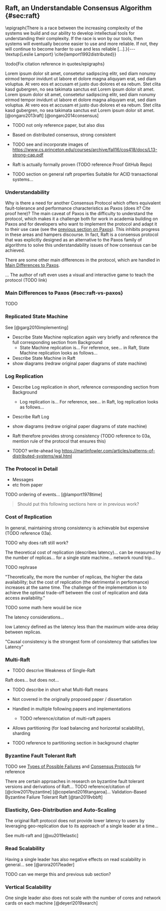 ## Raft, an Understandable Consensus Algorithm {#sec:raft}

\epigraph{There is a race between the increasing complexity of the systems we build and our ability to develop intellectual tools for understanding their complexity. 
If the race is won by our tools, then systems will eventually become easier to use and more reliable. If not, they will continue to become harder to use and less reliable [...].}{--- \textup{Leslie Lamport} \cite{lamport1992distributed}}

\todo{Fix citation reference in quotes/epigraphs}

Lorem ipsum dolor sit amet, consetetur sadipscing elitr, sed diam nonumy eirmod tempor invidunt ut labore et dolore magna aliquyam erat, sed diam voluptua. At vero eos et accusam et justo duo dolores et ea rebum. Stet clita kasd gubergren, no sea takimata sanctus est Lorem ipsum dolor sit amet. Lorem ipsum dolor sit amet, consetetur sadipscing elitr, sed diam nonumy eirmod tempor invidunt ut labore et dolore magna aliquyam erat, sed diam voluptua. At vero eos et accusam et justo duo dolores et ea rebum. Stet clita kasd gubergren, no sea takimata sanctus est Lorem ipsum dolor sit amet. [@ongaro2013raft] [@ongaro2014consensus]

- TODO not only reference paper, but also diss

- Based on distributed consensus, strong consistent
- TODO see and incorporate images of https://www.cs.princeton.edu/courses/archive/fall16/cos418/docs/L13-strong-cap.pdf

- Raft is actually formally proven (TODO reference Proof GitHub Repo)


- TODO section on general raft properties
Suitable for ACID transactional systems...

### Understandability

Why is there a need for another Consensus Protocol which offers equivalent fault-tolerance and performance characteristics as Paxos (does it? Cite proof here)? The main caveat of Paxos is the difficulty to understand the protocol, which makes it a challenge both for work in academia building on Paxos and for developers who want to implement the protocol and adapt it to their use case (see the [previous section on Paxos](#sec:paxos)). This inhibits progress in these areas and hampers discourse. In fact, Raft is a consensus protocol that was explicitly designed as an alternative to the Paxos family of algorithms to solve this understandability issues of how consensus can be achieved.

There are some other main differences in the protocol, which are handled in [Main Differences to Paxos](#sec:raft-vs-paxos).

... The author of raft even uses a visual and interactive game to teach the protocol (TODO link)

### Main Differences to Paxos {#sec:raft-vs-paxos}

TODO

### Replicated State Machine

See [@garg2010implementing]

- Describe State Machine replication again very briefly and reference the full corresponding section from Background
    - State Machine replication is... For reference, see... in Raft, State Machine replication looks as follows...
- Describe State Machine in Raft
- show diagrams (redraw original paper diagrams of state machine)

### Log Replication

- Describe Log replication in short, reference corresponding section from Background
    - Log replication is... For reference, see... in Raft, log replication looks as follows...

- Describe Raft Log
- show diagrams (redraw original paper diagrams of state machine)

- Raft therefore provides strong consistency (TODO reference to 03a, mention rule of the protocol that ensures this)

- TODO? write-ahead log https://martinfowler.com/articles/patterns-of-distributed-systems/wal.html

### The Protocol in Detail

- Messages
- etc from paper

TODO ordering of events... [@lamport1978time]

> Should put this following sections here or in previous work?

### Cost of Replication

In general, maintaining strong consistency is achievable but expensive (TODO reference 03a).

TODO why does raft still work?

The theoretical cost of replication (describes latency)... can be measured by the number of replicas... for a single state machine... network round trip... 

TODO rephrase

"Theoretically, the more the number of replicas, the higher the data availability; but the cost of replication (the detrimental in performance) increases at the same time. The challenge of the implementation is to achieve the optimal trade-off between the cost of replication and data access availability."

TODO some math here would be nice

The latency considerations...

low Latency defined as the latency less than the maximum wide-area
delay between replicas.

"Causal consistency is the strongest form of consistency that satisfies low Latency"

### Multi-Raft

- TODO descrive Weakness of Single-Raft

Raft does... but does not...

- TODO describe in short what Multi-Raft means
- Not covered in the originally proposed paper / dissertation
- Handled in multiple following papers and implementations
    - TODO reference/citation of multi-raft papers

- Allows partitioning (for load balancing and horizontal scalability), sharding

- TODO reference to partitioning section in background chapter

### Byzantine Fault Tolerant Raft

TODO see [Types of Possible Failures](#sec:possible-failures) and [Consensus Protocols](#sec:consensus-protocols) for reference

There are certain approaches in research on byzantine fault tolerant versions and derivations of Raft... 
TODO reference/citation of [@clow2017byzantine] [@copeland2016tangaroa]...
Validation-Based Byzantine Failure Tolerant Raft [@tan2019vbbft]

### Elasticity, Geo-Distribution and Auto-Scaling

The original Raft protocol does not provide lower latency to users by leveraging geo-replication due to its approach of a single leader at a time...

See multi-raft and [@xu2019elastic]

### Read Scalability

Having a single leader has also negative effects on read scalability in general... see [@arora2017leader]

TODO can we merge this and previous sub section?

### Vertical Scalability

One single leader also does not scale with the number of cores and network cards on each machine [@deyerl2019search]
